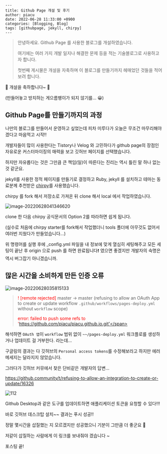 ```
---
title: Github Page 개설 및 후기
author: piacu
date: 2022-06-28 11:33:00 +0900
categories: [Blogging, Blog]
tags: [githubpage, jekyll, chirpy]
---
```



> 안녕하세요. Github Page 를 사용한 블로그를 개설하였습니다.
>
> 여기에는 여러 가지 개발 일지나 해결한 문제 등을 적는 기술블로그로 사용하고자 합니다.
>
> 첫번째 게시물은 개설을 자축하며 이 블로그를 만들기까지 헤매었던 것들을 적어보려 합니다.

🎉 개설을 축하합니다~  🎉

(만들어놓고 방치하는 게으름뱅이가 되지 않기를...  😀)



## Github Page를 만들기까지의 과정

나만의 블로그를 만들어서 운영하고 싶었는데 피차 미루다가 오늘은 무조건 마무리해야겠다고 마음먹고 시작!!

개발자들이 많이 사용한다는 Tistory나 Velog 와 고민하다가 github page의 장점인 자유로운 커스터마이징의 매력을 보고 깃허브 페이지를 선택했습니다.

하지만 자유롭다는 것은 그만큼 큰 책임(일)이 따른다는 진리는 역시 틀린 말 하나 없는 것 같군요.



jekyll를 사용한 정적 페이지를 만들기로 결정하고 Ruby, jekyll 를 설치하고 테마는 동료분께 추천받은 [chirpy](https://github.com/cotes2020/jekyll-theme-chirpy)를 사용했습니다.

chirpy 를 fork 해서 저장소로 가져온 뒤 clone 해서 local 에서 작업하였습니다.



![image-20220628041346620](https://user-images.githubusercontent.com/26267376/176025174-ca24be46-e656-4ced-8e36-7280ebc80cd8.png)

clone 한 다음 chirpy 공식문서의 Option 2를 따라하면 쉽게 됩니다.

(실수로 처음에 chirpy starter를 fork해서 작업했더니 tools 폴더에 아무것도 없어서 여러번 지웠다가 만들었습니다...)



위 명령어를 실행 후에 _config.yml 파일을 내 정보에 맞게 열심히 세팅해주고 모든 세팅이 끝난 후 origin 으로 push 를 하면 완료됩니다:exclamation: 였으면 좋겠지만 개발자의 숙명은 역시 버그잡기 아니겠습니까.



## 많은 시간을 소비하게 만든 인증 오류

![image-20220628035815133](https://user-images.githubusercontent.com/26267376/176025107-383ac77e-f3d9-4e07-99f7-8707fd80d18b.png)

>  <span style="color:red">! [remote rejected]</span> master -> master (refusing to allow an OAuth App to create or update workflow `.github/workflows/pages-deploy.yml` without `workflow` scope)   
>
> <span style="color:red">error: failed to push some refs to 'https://github.com/piacu/piacu.github.io.git'</span>



해석하면 `OAuth 앱`이 `workflow` 범위 없이 `~~/pages-deploy.yml` 워크플로를 생성하거나 업데이트 걸 거부한다. 라는데...

구글링의 결과는 다 깃허브의 `Personal access tokens`를 수정해보라고 하지만 에러 메세지는 달라지지 않았습니다.



그러다가 깃허브 커뮤에서 찾은 단비같은 개발자의 답변... 

https://github.community/t/refusing-to-allow-an-integration-to-create-or-update/16326

![112](https://user-images.githubusercontent.com/26267376/176024881-15adee86-b01e-4731-a76f-4fab6493ccbd.PNG)

Github Desktop과 같은 도구를 업데이트하면 애플리케이션 토큰을 요청할 수 있다!!!

바로 깃허브 데스크탑 설치~~ 결과는 푸시 성공!!



정말 몇시간을 삽질했는 지 모르겠지만 성공했으니 기분이 그만큼 더 좋군요 🤩

저같이 삽질하는 사람에게 이 링크를 보내줘야 겠습니다 ~

포스팅 끝!